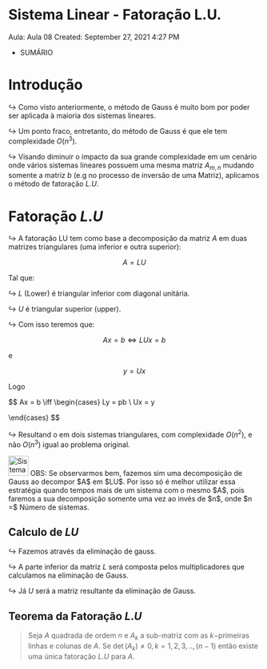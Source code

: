 # Sistema Linear - Fatoração L.U.

Aula: Aula 08
Created: September 27, 2021 4:27 PM

- SUMÁRIO
    
    

# Introdução

$\hookrightarrow$ Como visto anteriormente, o método de Gauss é muito bom por poder ser aplicada à maioria dos sistemas lineares.

$\hookrightarrow$ Um ponto fraco, entretanto, do método de Gauss é que ele tem complexidade $O(n^3)$.

$\hookrightarrow$ Visando diminuir o impacto da sua grande complexidade em um cenário onde vários sistemas lineares possuem uma mesma matriz $A_{m, n}$ mudando somente a matriz $b$ (e.g no processo de inversão de uma Matriz), aplicamos o método de fatoração $L.U$. 

# Fatoração $L.U$

$\hookrightarrow$ A fatoração LU tem como base a decomposição da matriz $A$ em duas matrizes triangulares (uma inferior e outra superior):

$$
A = LU
$$

Tal que: 

$\hookrightarrow$ $L$ (Lower) é triangular inferior com diagonal unitária.

$\hookrightarrow$ $U$ é triangular superior (upper).

$\hookrightarrow$ Com isso teremos que:

$$
Ax = b \iff LUx = b
$$

e

$$
y = Ux
$$

Logo

$$
Ax = b \iff
\begin{cases}
Ly = pb \\ 
Ux = y

\end{cases}
$$

$\hookrightarrow$ Resultand o em dois sistemas triangulares, com complexidade $O(n^2)$, e não $O(n^3)$ igual ao problema original.

<aside>
<img src="Sistema%20Linear%20-%20Fatorac%CC%A7a%CC%83o%20L%20U%2038c6698a8d0f4bf3b3bbb8735e8facfb/Hifumi_Surprised.png" alt="Sistema%20Linear%20-%20Fatorac%CC%A7a%CC%83o%20L%20U%2038c6698a8d0f4bf3b3bbb8735e8facfb/Hifumi_Surprised.png" width="40px" /> OBS: Se observarmos bem, fazemos sim uma decomposição de Gauss ao decompor $A$ em $LU$. Por isso só é melhor utilizar essa estratégia quando tempos mais de um sistema com o mesmo $A$, pois faremos a sua decomposição somente uma vez ao invés de $n$, onde $n =$  Número de sistemas.

</aside>

## Calculo de $LU$

$\hookrightarrow$ Fazemos através da eliminação de gauss.

$\hookrightarrow$ A parte inferior da matriz $L$ será composta pelos multiplicadores que calculamos na eliminação de Gauss.

$\hookrightarrow$ Já $U$ será a matriz resultante da eliminação de Gauss.

## Teorema da Fatoração $L.U$

> Seja $A$ quadrada de ordem $n$ e $A_k$ a sub-matriz com as $k-$primeiras linhas e colunas de $A$. Se $\det(A_k) \ne 0, k=1,2,3,..,(n-1)$ então existe uma única fatoração $L.U$ para $A$.
>
